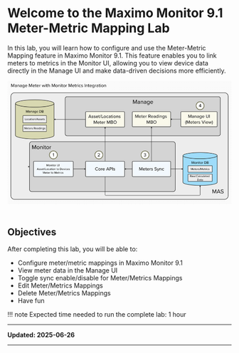 # Welcome to the Maximo Monitor 9.1</br>Meter-Metric Mapping Lab

In this lab, you will learn how to configure and use the Meter-Metric Mapping feature in Maximo Monitor 9.1. This feature enables you to link meters to metrics in the Monitor UI, allowing you to view device data directly in the Manage UI and make data-driven decisions more efficiently.

![Architecture](img/architecture.png)</br></br>

## Objectives 

After completing this lab, you will be able to:

* Configure meter/metric mappings in Maximo Monitor 9.1
* View meter data in the Manage UI
* Toggle sync enable/disable for Meter/Metrics Mappings
* Edit Meter/Metrics Mappings
* Delete Meter/Metrics Mappings
* Have fun

!!! note
    Expected time needed to run the complete lab: 1 hour

---

**Updated: 2025-06-26**

---